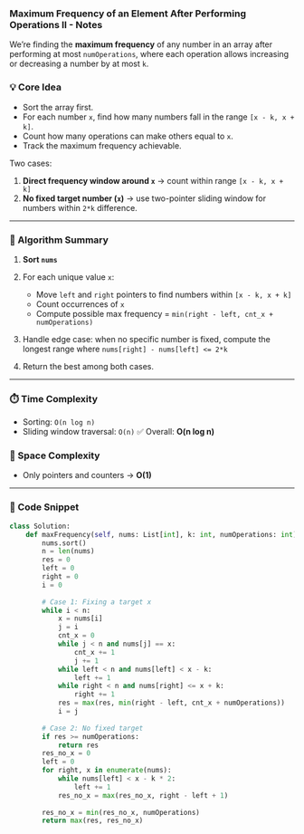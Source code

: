 ### Maximum Frequency of an Element After Performing Operations II - Notes

We’re finding the **maximum frequency** of any number in an array after performing at most `numOperations`, where each operation allows increasing or decreasing a number by at most `k`.

### 💡 Core Idea

* Sort the array first.
* For each number `x`, find how many numbers fall in the range `[x - k, x + k]`.
* Count how many operations can make others equal to `x`.
* Track the maximum frequency achievable.

Two cases:

1. **Direct frequency window around `x`** → count within range `[x - k, x + k]`
2. **No fixed target number (`x`)** → use two-pointer sliding window for numbers within `2*k` difference.

---

### 🧠 Algorithm Summary

1. **Sort `nums`**
2. For each unique value `x`:

   * Move `left` and `right` pointers to find numbers within `[x - k, x + k]`
   * Count occurrences of `x`
   * Compute possible max frequency = `min(right - left, cnt_x + numOperations)`
3. Handle edge case: when no specific number is fixed, compute the longest range where `nums[right] - nums[left] <= 2*k`
4. Return the best among both cases.

---

### ⏱️ Time Complexity

* Sorting: `O(n log n)`
* Sliding window traversal: `O(n)`
  ✅ Overall: **O(n log n)**

### 💾 Space Complexity

* Only pointers and counters → **O(1)**

---

### 🧠 Code Snippet

```python
class Solution:
    def maxFrequency(self, nums: List[int], k: int, numOperations: int) -> int:
        nums.sort()
        n = len(nums)
        res = 0
        left = 0
        right = 0
        i = 0 
        
        # Case 1: Fixing a target x
        while i < n:
            x = nums[i]
            j = i 
            cnt_x = 0
            while j < n and nums[j] == x:
                cnt_x += 1
                j += 1
            while left < n and nums[left] < x - k:
                left += 1
            while right < n and nums[right] <= x + k:   
                right += 1
            res = max(res, min(right - left, cnt_x + numOperations))
            i = j
        
        # Case 2: No fixed target
        if res >= numOperations:
            return res 
        res_no_x = 0
        left = 0
        for right, x in enumerate(nums):
            while nums[left] < x - k * 2:
                left += 1
            res_no_x = max(res_no_x, right - left + 1)
        
        res_no_x = min(res_no_x, numOperations)
        return max(res, res_no_x)
```


